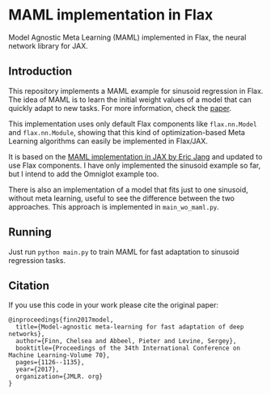 # MAML implementation in Flax
Model Agnostic Meta Learning (MAML) implemented in Flax, the neural network library for JAX.

## Introduction 
This repository implements a MAML example for sinusoid regression in Flax. The idea of MAML is to learn the initial weight values of a model that can quickly adapt to new tasks. For more information, check the [paper](https://arxiv.org/abs/1703.03400).

This implementation uses only default Flax components like `flax.nn.Model` and `flax.nn.Module`, showing that this kind of optimization-based Meta Learning algorithms can easily be implemented in Flax/JAX.

It is based on the [MAML implementation in JAX by Eric Jang](https://blog.evjang.com/2019/02/maml-jax.html) and updated to use Flax components. I have only implemented the sinusoid example so far, but I intend to add the Omniglot example too.

There is also an implementation of a model that fits just to one sinusoid, without meta learning, useful to see the difference between the two approaches. This approach is implemented in `main_wo_maml.py`.

## Running
Just run `python main.py` to train MAML for fast adaptation to sinusoid regression tasks.


## Citation
If you use this code in your work please cite the original paper:
```
@inproceedings{finn2017model,
  title={Model-agnostic meta-learning for fast adaptation of deep networks},
  author={Finn, Chelsea and Abbeel, Pieter and Levine, Sergey},
  booktitle={Proceedings of the 34th International Conference on Machine Learning-Volume 70},
  pages={1126--1135},
  year={2017},
  organization={JMLR. org}
}
```
